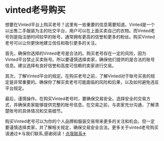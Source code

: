 # vinted老号购买

想要在Vinted平台上购买老号？这里有一些重要的信息需要知道。Vinted是一个以出售二手服装为主的社交平台，用户可以在上面买卖自己的衣物。而Vinted老号则是指注册时间较早的账号，通常拥有更高的信誉和更多的粉丝。购买Vinted老号可以让你更快地建立信任和吸引更多的关注。

首先，确保你选择的Vinted老号是合法的。购买老号存在一定的风险，因为Vinted平台禁止买卖账号。所以要谨慎选择卖家，确保他们提供的是合法的账号信息。建议选择有良好信誉和高度可信赖的卖家进行交易。

其次，了解Vinted平台的规定。在购买老号之前，了解Vinted对于账号买卖的规定是非常重要的。确保你了解买卖老号可能面临的风险和后果，以及如何避免违反平台规定。

最后，谨慎操作。在购买Vinted老号时，要确保交易安全。选择安全的交易方式，并确保卖家能够提供完整的账号信息。在交易之前，与卖家充分沟通，了解清楚账号的具体情况和交易细节。

购买Vinted老号可以为你的个人品牌和服装交易带来更多的关注和机会。但一定要谨慎选择卖家，并了解相关规定，确保交易安全合法。更多关于vinted老号购买 请通过✈与我们联系,感谢阅读！[点我联系✈](https://file.G208.com)